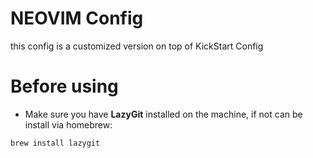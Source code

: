 # NEOVIM Config

this config is a customized version on top of KickStart Config

# Before using

- Make sure you have **LazyGit** installed on the machine, if not can be install via homebrew:

```brew install lazygit```
